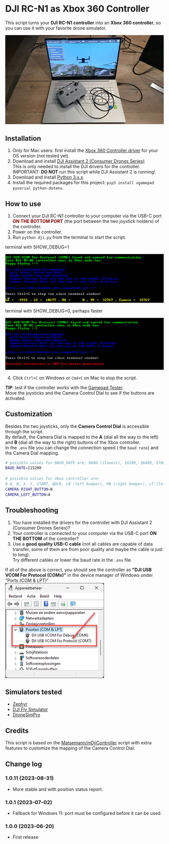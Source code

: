 # DJI RC-N1 as Xbox 360 Controller

This script turns your **DJI RC-N1 controller** into an **Xbox 360 controller**, so you can use it with your favorite drone simulator.

![DJI RC-N1 controller with Zaphyr simulator](assets/Zephyr_simulator.jpg)

## Installation

1. Only for Mac users: first install the [Xbox 360 Controller driver](https://www.google.com/search?q=xbox+360+controller+driver+mac&oq=xbox+360+controller+driver+mac+os) for your OS version (not tested yet).
2. Download and install [DJI Assistant 2 (Consumer Drones Series)](https://www.dji.com/be/downloads/softwares/dji-assistant-2-consumer-drones-series)  
This is only needed to install the DJI drivers for the controller.  
IMPORTANT: **DO NOT** run this script while DJI Assistant 2 is running!
2. Download and install [Python 3.x.x](https://www.python.org/downloads/).
3. Install the required packages for this project: `pip3 install vgamepad pyserial python-dotenv`.

## How to use

1. Connect your DJI RC-N1 controller to your computer via the USB-C port <b style="color: darkred">ON THE BOTTOM PORT</b> (the port between the two joystick holders) of the controller.
2. Power on the controller.
3. Run `python dji.py` from the terminal to start the script.

terminal with SHOW_DEBUG=1

![Working in Windows terminal](assets/debug_Animation.gif)

terminal with SHOW_DEBUG=0, perhaps faster

![Working in Windows terminal](assets/debug_off.png)

4. Click `Ctrl+C` on Windows or `Cmd+C` on Mac to stop the script.

**TIP**: test if the controller works with the [Gamepad Tester](https://gamepad-tester.com/).  
Move the joysticks and the Camera Control Dial to see if the buttons are activated.

## Customization

Besides the two joysticks, only the **Camera Control Dial** is accessible through the script.  
By default, the Camera Dial is mapped to the **A** (dial all the way to the left) and **B** (dial all the way to the right) buttons of the Xbox controller.  
In the `.env` file you can change the connection speed ( the `baud rate`) and the Camera Dial mapping.

```bash
# possible values for BAUD_RATE are: 9600 (slowest), 19200, 38400, 57600, 115200 (fastest)
BAUD_RATE=115200

# possible values for Xbox controller are:
# A, B, X, Y, START, BACK, LB (left bumper), RB (right bumper), LT (left trigger), RT (right trigger)
CAMERA_RIGHT_BUTTON=B
CAMERA_LEFT_BUTTON=A
```

## Troubleshooting

1. You have installed the drivers for the controller with DJI Assistant 2 (Consumer Drones Series)?
2. Your controller is connected to your computer via the USB-C port **ON THE BOTTOM** of the controller?
3. Use a **good quality USB-C cable** (not all cables are capable of data transfer, some of them are from poor quality and maybe the cable is just to long).<br>
Try different cables or lower the baud rate in the `.env` file.

If all of the above is correct, you should see the controller as **"DJI USB VCOM For Protocol (COMx)"** in the device manager of Windows under "Ports (COM & LPT)"<br>
![DJI USB VCOM](assets/com_ports.png)

## Simulators tested

- [Zephyr](https://zephyr-sim.com/)
- [DJI Fly Simulator](https://www.dji.com/be/downloads/products/simulator)
- [DroneSimPro](https://www.dronesimpro.com/)

## Credits

This script is based on the [Matsemann/mDjiController](https://github.com/Matsemann/mDjiController) script with extra features to customize the mapping of the Camera Control Dial.

## Change log

### **1.0.11** (2023-08-31)
- More stable and with position status report.
  
### **1.0.1** (2023-07-02)
- Fallback for Windows 11: port must be configured before it can be used.

### **1.0.0** (2023-06-20)
- First release
